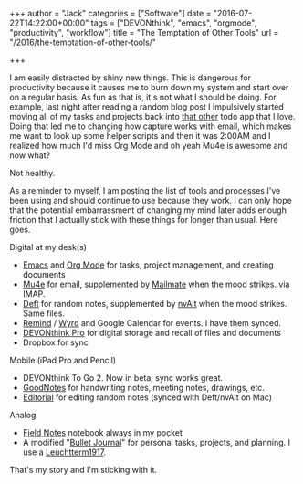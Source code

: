 +++
author = "Jack"
categories = ["Software"]
date = "2016-07-22T14:22:00+00:00"
tags = ["DEVONthink", "emacs", "orgmode", "productivity", "workflow"]
title = "The Temptation of Other Tools"
url = "/2016/the-temptation-of-other-tools/"

+++

I am easily distracted by shiny new things. This is dangerous for productivity because it causes me to burn down my system and start over on a regular basis. As fun as that is, it's not what I should be doing. For example, last night after reading a random blog post I impulsively started moving all of my tasks and projects back into [that other][1] todo app that I love. Doing that led me to changing how capture works with email, which makes me want to look up some helper scripts and then it was 2:00AM and I realized how much I'd miss Org Mode and oh yeah Mu4e is awesome and now what?

Not healthy.

As a reminder to myself, I am posting the list of tools and processes I've been using and should continue to use because they work. I can only hope that the potential embarrassment of changing my mind later adds enough friction that I actually stick with these things for longer than usual. Here goes.

Digital at my desk(s)

<ul class="org-ul">
  <li>
    <a href="https://www.gnu.org/software/emacs/">Emacs</a> and <a href="http://orgmode.org">Org Mode</a> for tasks, project management, and creating documents
  </li>
  <li>
    <a href="http://www.djcbsoftware.nl/code/mu/mu4e.html">Mu4e</a> for email, supplemented by <a href="https://freron.com">Mailmate</a> when the mood strikes. via IMAP.
  </li>
  <li>
    <a href="http://jblevins.org/projects/deft/">Deft</a> for random notes, supplemented by <a href="http://brettterpstra.com/projects/nvalt/">nvAlt</a> when the mood strikes. Same files.
  </li>
  <li>
    <a href="https://www.roaringpenguin.com/products/remind">Remind</a> / <a href="http://wiki.43folders.com/index.php/Wyrd">Wyrd</a> and Google Calendar for events. I have them synced.
  </li>
  <li>
    <a href="http://www.devontechnologies.com/products/devonthink/overview.html">DEVONthink Pro</a> for digital storage and recall of files and documents
  </li>
  <li>
    Dropbox for sync
  </li>
</ul>

Mobile (iPad Pro and Pencil)

<ul class="org-ul">
  <li>
    DEVONthink To Go 2. Now in beta, sync works great.
  </li>
  <li>
    <a href="http://www.goodnotesapp.com">GoodNotes</a> for handwriting notes, meeting notes, drawings, etc.
  </li>
  <li>
    <a href="http://omz-software.com/editorial/">Editorial</a> for editing random notes (synced with Deft/nvAlt on Mac)
  </li>
</ul>

Analog

<ul class="org-ul">
  <li>
    <a href="https://fieldnotesbrand.com">Field Notes</a> notebook always in my pocket
  </li>
  <li>
    A modified "<a href="http://bulletjournal.com/">Bullet Journal</a>" for personal tasks, projects, and planning. I use a <a href="https://www.leuchtturm1917.us">Leuchtterm1917</a>.
  </li>
</ul>

That's my story and I'm sticking with it.

 [1]: https://www.omnigroup.com/omnifocus/